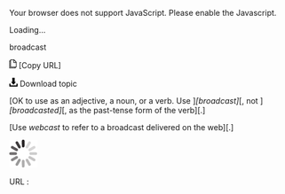 Your browser does not support JavaScript. Please enable the Javascript.

Loading...

broadcast

![Copy URL](broadcast_files/Copy.png) [Copy URL]

![Download](broadcast_files/Download.png)
Download topic

[OK to use as an adjective, a noun, or a verb. Use ]*[broadcast]*[, not ]*[broadcasted]*[, as the past-tense form of the verb][.]

[Use *webcast* to refer to a broadcast delivered on the web][.]

![In progress](broadcast_files/activity-large.gif)

URL :


